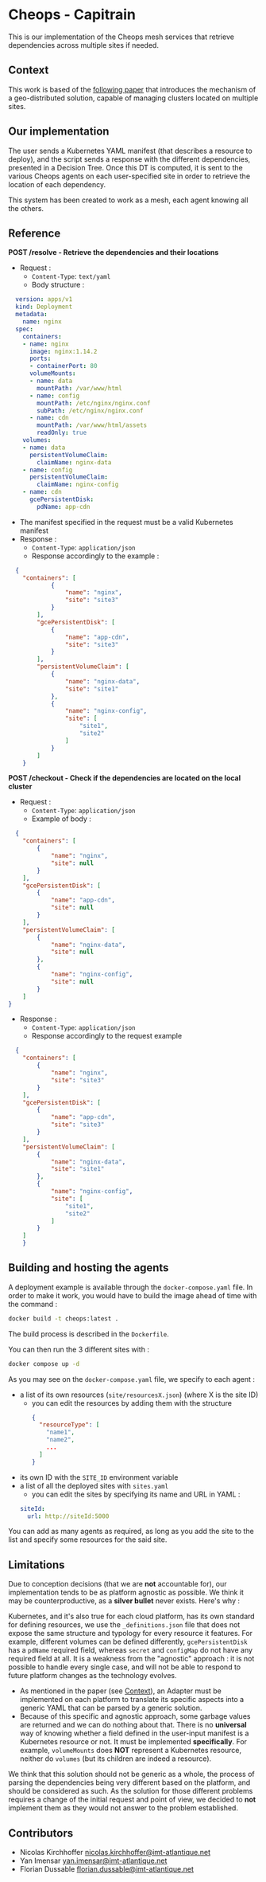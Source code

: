 # Cheops - Capitrain

This is our implementation of the Cheops mesh services that retrieve dependencies across multiple sites if needed.

## Context

This work is based of the [following paper](https://hal.inria.fr/hal-03770492/document) that introduces the mechanism of a geo-distributed solution, capable of managing clusters located on multiple sites.

## Our implementation

The user sends a Kubernetes YAML manifest (that describes a resource to deploy), and the script sends a response with the different dependencies, presented in a Decision Tree. Once this DT is computed, it is sent to the various Cheops agents on each user-specified site in order to retrieve the location of each dependency.

This system has been created to work as a mesh, each agent knowing all the others.

## Reference

**POST /resolve - Retrieve the dependencies and their locations**

- Request :
  - `Content-Type`: `text/yaml`
  - Body structure :
  
```YAML
  version: apps/v1
  kind: Deployment
  metadata:
    name: nginx
  spec:
    containers:
    - name: nginx
      image: nginx:1.14.2
      ports:
      - containerPort: 80
      volumeMounts:
      - name: data
        mountPath: /var/www/html
      - name: config
        mountPath: /etc/nginx/nginx.conf
        subPath: /etc/nginx/nginx.conf
      - name: cdn
        mountPath: /var/www/html/assets
        readOnly: true
    volumes:
    - name: data
      persistentVolumeClaim:
        claimName: nginx-data
    - name: config
      persistentVolumeClaim:
        claimName: nginx-config
    - name: cdn
      gcePersistentDisk:
        pdName: app-cdn
```

  - The manifest specified in the request must be a valid Kubernetes manifest
- Response :
  - `Content-Type`: `application/json`
  - Response accordingly to the example :

```JSON
  {
	"containers": [
			{
				"name": "nginx",
				"site": "site3"
			}
		],
		"gcePersistentDisk": [
			{
				"name": "app-cdn",
				"site": "site3"
			}
		],
		"persistentVolumeClaim": [
			{
				"name": "nginx-data",
				"site": "site1"
			},
			{
				"name": "nginx-config",
				"site": [
					"site1",
					"site2"
				]
			}
		]
	}
```


**POST /checkout - Check if the dependencies are located on the local cluster**

- Request :
  - `Content-Type`: `application/json`
  - Example of body :

```JSON
  {
	"containers": [
		{
			"name": "nginx",
			"site": null
		}
	],
	"gcePersistentDisk": [
		{
			"name": "app-cdn",
			"site": null 
		}
	],
	"persistentVolumeClaim": [
		{
			"name": "nginx-data",
			"site": null 
		},
		{
			"name": "nginx-config",
			"site": null
		}
	]
}
```
- Response :
  - `Content-Type`: `application/json`
  - Response accordingly to the request example

```JSON
  {
	"containers": [
		{
			"name": "nginx",
			"site": "site3"
		}
	],
	"gcePersistentDisk": [
		{
			"name": "app-cdn",
			"site": "site3"
		}
	],
	"persistentVolumeClaim": [
		{
			"name": "nginx-data",
			"site": "site1"
		},
		{
			"name": "nginx-config",
			"site": [
				"site1",
				"site2"
			]
		}
	]
	}
```

## Building and hosting the agents

A deployment example is available through the `docker-compose.yaml` file. In order to make it work, you would have to build the image ahead of time with the command :

```bash
docker build -t cheops:latest .
```

The build process is described in the `Dockerfile`.

You can then run the 3 different sites with :

```bash
docker compose up -d
```

As you may see on the `docker-compose.yaml` file, we specify to each agent :
- a list of its own resources (`site/resourcesX.json`) (where X is the site ID)
  - you can edit the resources by adding them with the structure
    ```JSON
    {
      "resourceType": [
        "name1",
        "name2",
        ...
      ]
    }
    ```
- its own ID with the `SITE_ID` environment variable
- a list of all the deployed sites with `sites.yaml`
  - you can edit the sites by specifying its name and URL in YAML :
  ```YAML
  siteId:
    url: http://siteId:5000
  ```

You can add as many agents as required, as long as you add the site to the list and specify some resources for the said site.

## Limitations

Due to conception decisions (that we are **not** accountable for), our implementation tends to be as platform agnostic as possible. We think it may be counterproductive, as a **silver bullet** never exists. Here's why :

Kubernetes, and it's also true for each cloud platform, has its own standard for defining resources, we use the `_definitions.json` file that does not expose the same structure and typology for every resource it features. For example, different volumes can be defined differently, `gcePersistentDisk` has a `pdName` required field, whereas `secret` and `configMap` do not have any required field at all. It is a weakness from the "agnostic" approach : it is not possible to handle every single case, and will not be able to respond to future platform changes as the technology evolves.
- As mentioned in the paper (see [Context](#Context)), an Adapter must be implemented on each platform to translate its specific aspects into a generic YAML that can be parsed by a generic solution. 
- Because of this specific and agnostic approach, some garbage values are returned and we can do nothing about that. There is no **universal** way of knowing whether a field defined in the user-input manifest is a Kubernetes resource or not. It must be implemented **specifically**. For example, `volumeMounts` does **NOT** represent a Kubernetes resource, neither do `volumes` (but its children are indeed a resource).

We think that this solution should not be generic as a whole, the process of parsing the dependencies being very different based on the platform, and should be considered as such.
As the solution for those different problems requires a change of the initial request and point of view, we decided to **not** implement them as they would not answer to the problem established.

## Contributors

- Nicolas Kirchhoffer <nicolas.kirchhoffer@imt-atlantique.net>
- Yan Imensar <yan.imensar@imt-atlantique.net>
- Florian Dussable <florian.dussable@imt-atlantique.net>
